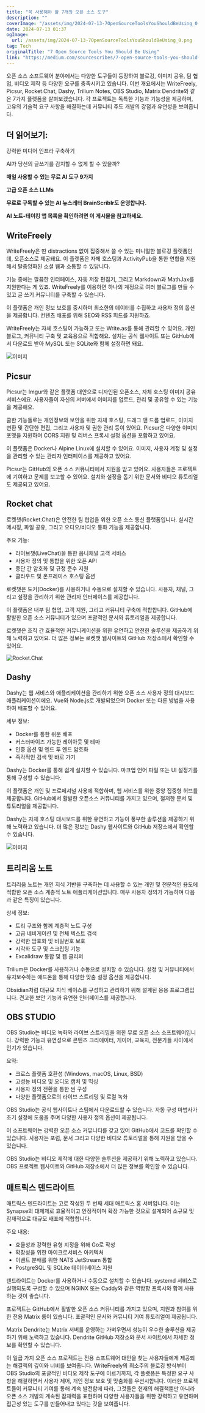 ```yaml
---
title: "꼭 사용해야 할 7개의 오픈 소스 도구"
description: ""
coverImage: "/assets/img/2024-07-13-7OpenSourceToolsYouShouldBeUsing_0.png"
date: 2024-07-13 01:37
ogImage: 
  url: /assets/img/2024-07-13-7OpenSourceToolsYouShouldBeUsing_0.png
tag: Tech
originalTitle: "7 Open Source Tools You Should Be Using"
link: "https://medium.com/sourcescribes/7-open-source-tools-you-should-be-using-2a5ac6532565"
---
```



오픈 소스 소프트웨어 분야에서는 다양한 도구들이 등장하여 블로깅, 이미지 공유, 팀 협업, 비디오 제작 등 다양한 요구를 충족시키고 있습니다. 이번 개요에서는 WriteFreely, Picsur, Rocket.Chat, Dashy, Trilium Notes, OBS Studio, Matrix Dendrite와 같은 7가지 플랫폼을 살펴보겠습니다. 각 프로젝트는 독특한 기능과 기능성을 제공하며, 고유의 기술적 요구 사항을 해결하는데 커뮤니티 주도 개발의 강점과 유연성을 보여줍니다.

## 더 읽어보기:

강력한 미디어 인프라 구축하기

AI가 당신의 글쓰기를 감지할 수 없게 할 수 있을까?

<div class="content-ad"></div>

**매일 사용할 수 있는 무료 AI 도구 9가지**

**고급 오픈 소스 LLMs**

**무료로 구독할 수 있는 AI 뉴스레터 BrainScriblr도 운영합니다.**

**AI 노트-테이킹 앱 목록을 확인하려면 이 게시물을 참고하세요.**

<div class="content-ad"></div>

## WriteFreely

WriteFreely은 딴 distractions 없이 집중해서 쓸 수 있는 미니멀한 블로깅 플랫폼인데, 오픈소스로 제공돼요. 이 플랫폼은 자체 호스팅과 ActivityPub을 통한 연합을 지원해서 탈중앙화된 소셜 웹과 소통할 수 있답니다.

기능 중에는 깔끔한 인터페이스, 자동 저장 편집기, 그리고 Markdown과 MathJax를 지원한다는 게 있죠. WriteFreely를 이용하면 하나의 계정으로 여러 블로그를 만들 수 있고 글 쓰기 커뮤니티를 구축할 수 있습니다.

이 플랫폼은 개인 정보 보호를 중시하며 최소한의 데이터를 수집하고 사용자 정의 옵션을 제공합니다. 컨텐츠 배포를 위해 SEO와 RSS 피드를 지원하죠.

<div class="content-ad"></div>

WriteFreely는 자체 호스팅이 가능하고 또는 Write.as를 통해 관리할 수 있어요. 개인 블로그, 커뮤니티 구축 및 교육용으로 적합해요. 설치는 공식 웹사이트 또는 GitHub에서 다운로드 받아 MySQL 또는 SQLite와 함께 설정하면 돼요.

![이미지](/assets/img/2024-07-13-7OpenSourceToolsYouShouldBeUsing_0.png)

## Picsur

Picsur는 Imgur와 같은 플랫폼 대안으로 디자인된 오픈소스, 자체 호스팅 이미지 공유 서비스에요. 사용자들이 자신의 서버에서 이미지를 업로드, 관리 및 공유할 수 있는 기능을 제공해요.

<div class="content-ad"></div>

쿨한 기능들로는 개인정보와 보안을 위한 자체 호스팅, 드래그 앤 드롭 업로드, 이미지 변환 및 간단한 편집, 그리고 사용자 및 권한 관리 등이 있어요. Picsur은 다양한 이미지 포맷을 지원하며 CORS 지원 및 리버스 프록시 설정 옵션을 포함하고 있어요.

이 플랫폼은 Docker나 Alpine Linux에 설치할 수 있어요. 이미지, 사용자 계정 및 설정을 관리할 수 있는 관리자 인터페이스를 제공하고 있어요.

Picsur는 GitHub의 오픈 소스 커뮤니티에서 지원을 받고 있어요. 사용자들은 프로젝트에 기여하고 문제를 보고할 수 있어요. 설치와 설정을 돕기 위한 문서와 비디오 튜토리얼도 제공되고 있어요.

## Rocket chat

<div class="content-ad"></div>

로켓챗(Rocket.Chat)은 안전한 팀 협업을 위한 오픈 소스 통신 플랫폼입니다. 실시간 메시징, 파일 공유, 그리고 오디오/비디오 통화 기능을 제공합니다.

주요 기능:
- 라이브챗(LiveChat)을 통한 옴니채널 고객 서비스
- 사용자 정의 및 통합을 위한 오픈 API
- 종단 간 암호화 및 규정 준수 지원
- 클라우드 및 온프레미스 호스팅 옵션

로켓챗은 도커(Docker)를 사용하거나 수동으로 설치할 수 있습니다. 사용자, 채널, 그리고 설정을 관리하기 위한 관리자 인터페이스를 제공합니다.

이 플랫폼은 내부 팀 협업, 고객 지원, 그리고 커뮤니티 구축에 적합합니다. GitHub에 활발한 오픈 소스 커뮤니티가 있으며 포괄적인 문서와 튜토리얼을 제공합니다.

<div class="content-ad"></div>

로켓챗은 조직 간 효율적인 커뮤니케이션을 위한 유연하고 안전한 솔루션을 제공하기 위해 노력하고 있어요. 더 많은 정보는 로켓챗 웹사이트와 GitHub 저장소에서 확인할 수 있어요.

![Rocket.Chat](/assets/img/2024-07-13-7OpenSourceToolsYouShouldBeUsing_1.png)

## Dashy

Dashy는 웹 서비스와 애플리케이션을 관리하기 위한 오픈 소스 사용자 정의 대시보드 애플리케이션이에요. Vue와 Node.js로 개발되었으며 Docker 또는 다른 방법을 사용하여 배포할 수 있어요.

<div class="content-ad"></div>

세부 정보:
- Docker를 통한 쉬운 배포
- 커스터마이즈 가능한 레이아웃 및 테마
- 인증 옵션 및 엔드 투 엔드 암호화
- 즉각적인 검색 및 바로 가기

Dashy는 Docker를 통해 쉽게 설치할 수 있습니다. 마크업 언어 파일 또는 UI 설정기를 통해 구성할 수 있습니다.

이 플랫폼은 개인 및 프로페셔널 사용에 적합하며, 웹 서비스를 위한 중앙 집중형 허브를 제공합니다. GitHub에서 활발한 오픈소스 커뮤니티를 가지고 있으며, 철저한 문서 및 튜토리얼을 제공합니다.

Dashy는 자체 호스팅 대시보드를 위한 유연하고 기능이 풍부한 솔루션을 제공하기 위해 노력하고 있습니다. 더 많은 정보는 Dashy 웹사이트와 GitHub 저장소에서 확인할 수 있습니다.

<div class="content-ad"></div>

![이미지](/assets/img/2024-07-13-7OpenSourceToolsYouShouldBeUsing_2.png)

## 트리리움 노트

트리리움 노트는 개인 지식 기반을 구축하는 데 사용할 수 있는 개인 및 전문적인 용도에 적합한 오픈 소스 계층적 노트 애플리케이션입니다. 매우 사용자 정의가 가능하며 다음과 같은 특징이 있습니다.

상세 정보:
- 트리 구조와 함께 계층적 노트 구성
- 고급 네비게이션 및 전체 텍스트 검색
- 강력한 암호화 및 비밀번호 보호
- 시각화 도구 및 스크립팅 기능
- Excalidraw 통합 및 웹 클리퍼

<div class="content-ad"></div>

Trilium은 Docker를 사용하거나 수동으로 설치할 수 있습니다. 설정 및 커뮤니티에서 유지보수하는 애드온을 통해 다양한 맞춤 설정 옵션을 제공합니다.

Obsidian처럼 대규모 지식 베이스를 구성하고 관리하기 위해 설계된 응용 프로그램입니다. 견고한 보안 기능과 유연한 인터페이스를 제공합니다.

## OBS STUDIO

OBS Studio는 비디오 녹화와 라이브 스트리밍을 위한 무료 오픈 소스 소프트웨어입니다. 강력한 기능과 유연성으로 콘텐츠 크리에이터, 게이머, 교육자, 전문가들 사이에서 인기가 있습니다.

<div class="content-ad"></div>

요약:
- 크로스 플랫폼 호환성 (Windows, macOS, Linux, BSD)
- 고성능 비디오 및 오디오 캡처 및 믹싱
- 사용자 정의 전환을 통한 씬 구성
- 다양한 플랫폼으로의 라이브 스트리밍 및 로컬 녹화

OBS Studio는 공식 웹사이트나 스팀에서 다운로드할 수 있습니다. 자동 구성 마법사가 초기 설정에 도움을 주며 다양한 사용자 정의 옵션이 제공됩니다.

이 소프트웨어는 강력한 오픈 소스 커뮤니티를 갖고 있어 GitHub에서 코드를 확인할 수 있습니다. 사용자는 포럼, 문서 그리고 다양한 비디오 튜토리얼을 통해 지원을 받을 수 있습니다.

OBS Studio는 비디오 제작에 대한 다양한 솔루션을 제공하기 위해 노력하고 있습니다. OBS 프로젝트 웹사이트와 GitHub 저장소에서 더 많은 정보를 확인할 수 있습니다.

<div class="content-ad"></div>

## 매트릭스 덴드라이트

매트릭스 덴드라이트는 고로 작성된 두 번째 세대 매트릭스 홈 서버입니다. 이는 Synapse의 대체제로 효율적이고 안정적이며 확장 가능한 것으로 설계되어 소규모 및 잠재적으로 대규모 배포에 적합합니다.

주요 내용:
- 효율성과 강력한 유형 지정을 위해 Go로 작성
- 확장성을 위한 마이크로서비스 아키텍처
- 이벤트 분배를 위한 NATS JetStream 통합
- PostgreSQL 및 SQLite 데이터베이스 지원

덴드라이트는 Docker를 사용하거나 수동으로 설치할 수 있습니다. systemd 서비스로 실행되도록 구성할 수 있으며 NGINX 또는 Caddy와 같은 역방향 프록시와 함께 사용하는 것이 좋습니다.

<div class="content-ad"></div>

프로젝트는 GitHub에서 활발한 오픈 소스 커뮤니티를 가지고 있으며, 지원과 참여를 위한 전용 Matrix 룸이 있습니다. 포괄적인 문서와 커뮤니티 기여 튜토리얼이 제공됩니다. 

Matrix Dendrite는 Matrix 서버를 운영하는 가벼우면서 성능이 우수한 솔루션을 제공하기 위해 노력하고 있습니다. Dendrite GitHub 저장소와 문서 사이트에서 자세한 정보를 확인할 수 있습니다.

이 일곱 가지 오픈 소스 프로젝트는 전용 소프트웨어 대안을 찾는 사용자들에게 제공되는 해결책의 깊이와 너비를 보여줍니다. WriteFreely의 최소주의 블로깅 방식부터 OBS Studio의 포괄적인 비디오 제작 도구에 이르기까지, 각 플랫폼은 특정한 요구 사항을 해결하면서 사용자 제어, 개인 정보 보호 및 맞춤화를 우선시합니다. 이러한 프로젝트들이 커뮤니티 기여를 통해 계속 발전함에 따라, 그것들은 현재의 해결책뿐만 아니라 오픈 소스 개발의 계속된 잠재력을 표현하며 다양한 사용자들을 위한 강력하고 유연하며 접근성 있는 도구를 만들어내고 있다는 것을 보여줍니다.